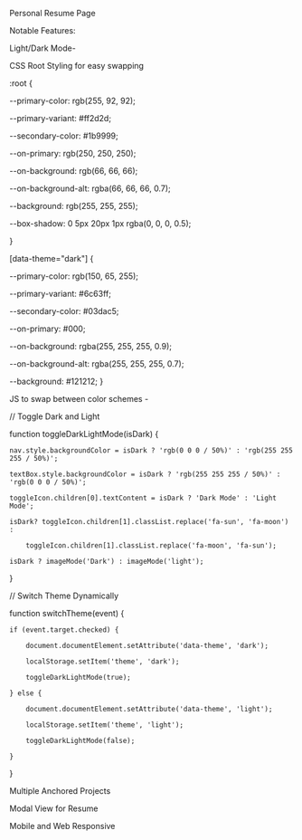 Personal Resume Page

Notable Features:

Light/Dark Mode-

CSS Root Styling for easy swapping

:root {

  --primary-color: rgb(255, 92, 92);
  
  --primary-variant: #ff2d2d;
  
  --secondary-color: #1b9999;
  
  --on-primary: rgb(250, 250, 250);
  
  --on-background: rgb(66, 66, 66);
  
  --on-background-alt: rgba(66, 66, 66, 0.7);
  
  --background: rgb(255, 255, 255);
  
  --box-shadow: 0 5px 20px 1px rgba(0, 0, 0, 0.5);
  
}

[data-theme="dark"] {

  --primary-color: rgb(150, 65, 255);
  
  --primary-variant: #6c63ff;
  
  --secondary-color: #03dac5;
  
  --on-primary: #000;
  
  --on-background: rgba(255, 255, 255, 0.9);
  
  --on-background-alt: rgba(255, 255, 255, 0.7);
  
  --background: #121212;
}


JS to swap between color schemes - 

// Toggle Dark and Light

function toggleDarkLightMode(isDark) {

    nav.style.backgroundColor = isDark ? 'rgb(0 0 0 / 50%)' : 'rgb(255 255 255 / 50%)';
    
    textBox.style.backgroundColor = isDark ? 'rgb(255 255 255 / 50%)' : 'rgb(0 0 0 / 50%)';
    
    toggleIcon.children[0].textContent = isDark ? 'Dark Mode' : 'Light Mode';
    
    isDark? toggleIcon.children[1].classList.replace('fa-sun', 'fa-moon') :
    
        toggleIcon.children[1].classList.replace('fa-moon', 'fa-sun');
        
    isDark ? imageMode('Dark') : imageMode('light');
}

// Switch Theme Dynamically

function switchTheme(event) {

    if (event.target.checked) {
    
        document.documentElement.setAttribute('data-theme', 'dark');
        
        localStorage.setItem('theme', 'dark');
        
        toggleDarkLightMode(true);
        
    } else {
    
        document.documentElement.setAttribute('data-theme', 'light');
        
        localStorage.setItem('theme', 'light');
        
        toggleDarkLightMode(false);
        
    }
}

Multiple Anchored Projects

Modal View for Resume

Mobile and Web Responsive
